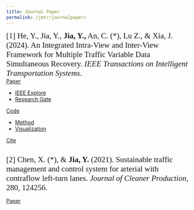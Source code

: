 ```yaml
---
title: Journal Paper
permalink: /jmtr/journalpaper/
---
```


<style>
.intro{
font-family:times;
font-size:21px;
}
</style>

<div class="intro">
[1] He, Y., Jia, Y., <b>Jia, Y.,</b> An, C. (*), Lu Z., & Xia, J. (2024). An Integrated Intra-View and Inter-View Framework for Multiple Traffic Variable Data Simultaneous Recovery. <i>IEEE Transactions on Intelligent Transportation Systems</i>.
</div>

<div class="btn-toolbar" role="toolbar">
<div class="btn-group">
  <a href="#" class="btn btn-primary active" aria-pressed="true">Paper </a>
  <a href="#" class="btn btn-primary active dropdown-toggle" data-toggle="dropdown"><span class="caret"></span></a>
  <ul class="dropdown-menu">
    <li><a href="https://ieeexplore.ieee.org/document/10566862">IEEE Explore</a></li>
    <li><a href="https://www.researchgate.net/publication/381604097_An_Integrated_Intra-View_and_Inter-View_Framework_for_Multiple_Traffic_Variable_Data_Simultaneous_Recovery">Research Gate</a></li>
  </ul>
</div>

<div class="btn-group">
  <a href="#" class="btn btn-info active" aria-pressed="true">Code </a>
  <a href="#" class="btn btn-info active dropdown-toggle" data-toggle="dropdown"><span class="caret"></span></a>
  <ul class="dropdown-menu">
    <li><a href="https://github.com/heyang49/MVLR">Method</a></li>
    <li><a href="https://github.com/Yunqing-Jia/JMTR_2202">Visualization</a></li>
  </ul>
</div>

<a href="#" class="btn btn-success active" onclick="toggleBibtex()">Cite</a>
</div>

<div id="bibtex-box" style="display: none; margin-top: 10px; max-width: 100%;">
  <textarea class="form-control" rows="8" readonly>
@article{he2024integrated,
  title={An integrated intra-view and inter-view framework for multiple traffic variable data simultaneous recovery},
  author={He, Yang and Jia, Yuheng and Jia, Yunqing and An, Chengchuan and Lu, Zhenbo and Xia, Jingxin},
  journal={IEEE Transactions on Intelligent Transportation Systems},
  year={2024},
  publisher={IEEE}
}
  </textarea>
</div>

<script>
function toggleBibtex() {
  const box = document.getElementById("bibtex-box");
  box.style.display = box.style.display === "none" ? "block" : "none";
}
</script>

<br>

<div class="intro">
[2] Chen, X. (*), & <b>Jia, Y.</b> (2021). Sustainable traffic management and control system for arterial with contraflow left-turn lanes. <i>Journal of Cleaner Production</i>, 280, 124256.
</div>

<a href="https://www.sciencedirect.com/science/article/pii/S0959652620343018" class="btn btn-primary active" aria-pressed="true">Paper</a>

<br>
